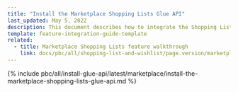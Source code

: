 ```yaml
---
title: "Install the Marketplace Shopping Lists Glue API"
last_updated: May 5, 2022
description: This document describes how to integrate the Shopping Lists feature API into a Spryker project.
template: feature-integration-guide-template
related:
  - title: Marketplace Shopping Lists feature walkthrough
    link: docs/pbc/all/shopping-list-and-wishlist/page.version/marketplace/marketplace-shopping-lists-feature-overview.html
---
```


{% include pbc/all/install-glue-api/latest/marketplace/install-the-marketplace-shopping-lists-glue-api.md %} <!-- To edit, see /_includes/pbc/all/install-glue-api/202311.0/marketplace/install-the-marketplace-shopping-lists-glue-api.md -->
